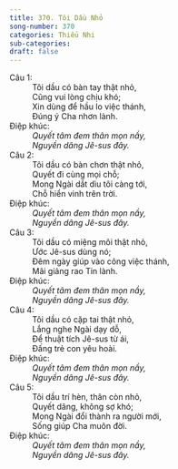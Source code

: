 ```yaml
---
title: 370. Tôi Dầu Nhỏ
song-number: 370
categories: Thiếu Nhi
sub-categories: 
draft: false
---
```

<dl><dt>Câu 1:</dt><dd data-verse="1">Tôi dầu có bàn tay thật nhỏ, <br/>Cũng vui lòng chịu khó; <br/>Xin dùng để hầu lo việc thánh, <br/>Đúng ý Cha nhơn lành. </dd><dt>Điệp khúc:</dt><dd data-chorus="1"><em>Quyết tâm đem thân mọn nầy, <br/>Nguyền dâng Jê-sus đây. </em></dd><dt>Câu 2:</dt><dd data-verse="2"> Tôi dầu có bàn chơn thật nhỏ, <br/>Quyết đi cùng mọi chỗ; <br/>Mong Ngài dắt dìu tôi càng tới, <br/>Chỗ hiển vinh trên trời. </dd><dt>Điệp khúc:</dt><dd data-chorus="1"><em>Quyết tâm đem thân mọn nầy, <br/>Nguyền dâng Jê-sus đây. </em></dd><dt>Câu 3:</dt><dd data-verse="3">Tôi dầu có miệng môi thật nhỏ, <br/>Ước Jê-sus dùng nó; <br/>Đêm ngày giúp vào công việc thánh, <br/>Mãi giảng rao Tin lành. </dd><dt>Điệp khúc:</dt><dd data-chorus="1"><em>Quyết tâm đem thân mọn nầy, <br/>Nguyền dâng Jê-sus đây. </em></dd><dt>Câu 4:</dt><dd data-verse="4">Tôi dầu có cặp tai thật nhỏ, <br/>Lắng nghe Ngài dạy dỗ, <br/>Để thuật tích Jê-sus từ ái, <br/>Đấng trẻ con yêu hoài. </dd><dt>Điệp khúc:</dt><dd data-chorus="1"><em>Quyết tâm đem thân mọn nầy, <br/>Nguyền dâng Jê-sus đây. </em></dd><dt>Câu 5:</dt><dd data-verse="5">Tôi dầu trí hèn, thân còn nhỏ, <br/>Quyết dâng, không sợ khó; <br/>Mong Ngài đổi thành ra người mới, <br/>Sống giúp Cha muôn đời. </dd><dt>Điệp khúc:</dt><dd data-chorus="1"><em>Quyết tâm đem thân mọn nầy, <br/>Nguyền dâng Jê-sus đây. </em></dd></dl>
